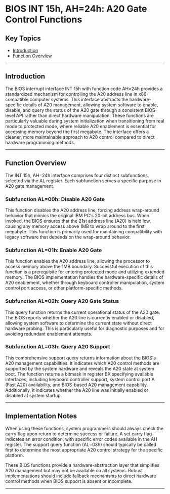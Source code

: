 # BIOS INT 15h, AH=24h: A20 Gate Control Functions

## Key Topics

+ [Introduction](#introduction)
+ [Function Overview](#function-overview)

---

## Introduction

The BIOS interrupt interface INT 15h with function code AH=24h provides a standardized mechanism for controlling the A20 address line in x86-compatible computer systems. This interface abstracts the hardware-specific details of A20 management, allowing system software to enable, disable, and query the status of the A20 gate through a consistent BIOS-level API rather than direct hardware manipulation. These functions are particularly valuable during system initialization when transitioning from real mode to protected mode, where reliable A20 enablement is essential for accessing memory beyond the first megabyte. The interface offers a cleaner, more maintainable approach to A20 control compared to direct hardware programming methods.

---

## Function Overview

The INT 15h, AH=24h interface comprises four distinct subfunctions, selected via the AL register. Each subfunction serves a specific purpose in A20 gate management.

### Subfunction AL=00h: Disable A20 Gate

This function disables the A20 address line, forcing address wrap-around behavior that mimics the original IBM PC's 20-bit address bus. When invoked, the BIOS ensures that the 21st address line (A20) is held low, causing any memory access above 1MB to wrap around to the first megabyte. This function is primarily used for maintaining compatibility with legacy software that depends on the wrap-around behavior.

### Subfunction AL=01h: Enable A20 Gate

This function enables the A20 address line, allowing the processor to access memory above the 1MB boundary. Successful execution of this function is a prerequisite for entering protected mode and utilizing extended memory. The BIOS implementation handles the hardware-specific details of A20 enablement, whether through keyboard controller manipulation, system control port access, or other platform-specific methods.

### Subfunction AL=02h: Query A20 Gate Status

This query function returns the current operational status of the A20 gate. The BIOS reports whether the A20 line is currently enabled or disabled, allowing system software to determine the current state without direct hardware probing. This is particularly useful for diagnostic purposes and for avoiding redundant enablement attempts.

### Subfunction AL=03h: Query A20 Support

This comprehensive support query returns information about the BIOS's A20 management capabilities. It indicates which A20 control methods are supported by the system hardware and reveals the A20 state at system boot. The function returns a bitmask in register BX specifying available interfaces, including keyboard controller support, system control port A (Fast A20) availability, and BIOS-based A20 management capability. Additionally, it indicates whether the A20 line was initially enabled or disabled at system startup.

---

## Implementation Notes

When using these functions, system programmers should always check the carry flag upon return to determine success or failure. A set carry flag indicates an error condition, with specific error codes available in the AH register. The support query function (AL=03h) should typically be called first to determine the most appropriate A20 control strategy for the specific platform.

These BIOS functions provide a hardware-abstraction layer that simplifies A20 management but may not be available on all systems. Robust implementations should include fallback mechanisms to direct hardware control methods when BIOS support is absent or incomplete.

---
